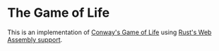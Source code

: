 # The Game of Life

This is an implementation of [Conway's Game of
Life](https://en.wikipedia.org/wiki/Conway's_Game_of_Life) using [Rust's Web
Assembly support](https://rustwasm.github.io/docs/book/introduction.html).
